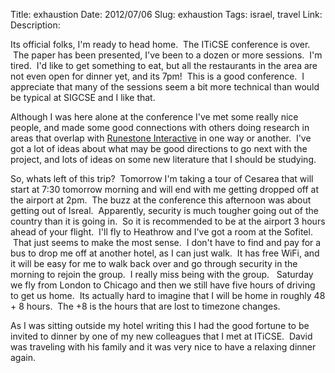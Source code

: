 Title: exhaustion
Date: 2012/07/06
Slug: exhaustion
Tags: israel, travel
Link: 
Description: 


<p>Its official folks, I'm ready to head home.  The ITiCSE conference is over.  The paper has been presented, I've been to a dozen or more sessions.  I'm tired.  I'd like to get something to eat, but all the restaurants in the area are not even open for dinner yet, and its 7pm!  This is a good conference.  I appreciate that many of the sessions seem a bit more technical than would be typical at SIGCSE and I like that.</p>
<p>Although I was here alone at the conference I've met some really nice people, and made some good connections with others doing research in areas that overlap with <a href="http://runestoneinteractive.org">Runestone Interactive</a> in one way or another.  I've got a lot of ideas about what may be good directions to go next with the project, and lots of ideas on some new literature that I should be studying.</p>
<p>So, whats left of this trip?  Tomorrow I'm taking a tour of Cesarea that will start at 7:30 tomorrow morning and will end with me getting dropped off at the airport at 2pm.  The buzz at the conference this afternoon was about getting out of Isreal.  Apparently, security is much tougher going out of the country than it is going in.  So it is recommended to be at the airport 3 hours ahead of your flight.  I'll fly to Heathrow and I've got a room at the Sofitel.  That just seems to make the most sense.  I don't have to find and pay for a bus to drop me off at another hotel, as I can just walk.  It has free WiFi, and it will be easy for me to walk back over and go through security in the morning to rejoin the group.  I really miss being with the group.   Saturday we fly from London to Chicago and then we still have five hours of driving to get us home.  Its actually hard to imagine that I will be home in roughly 48 + 8 hours.  The +8 is the hours that are lost to timezone changes.</p>
<p>As I was sitting outside my hotel writing this I had the good fortune to be invited to dinner by one of my new colleagues that I met at ITiCSE.  David was traveling with his family and it was very nice to have a relaxing dinner again.</p>
